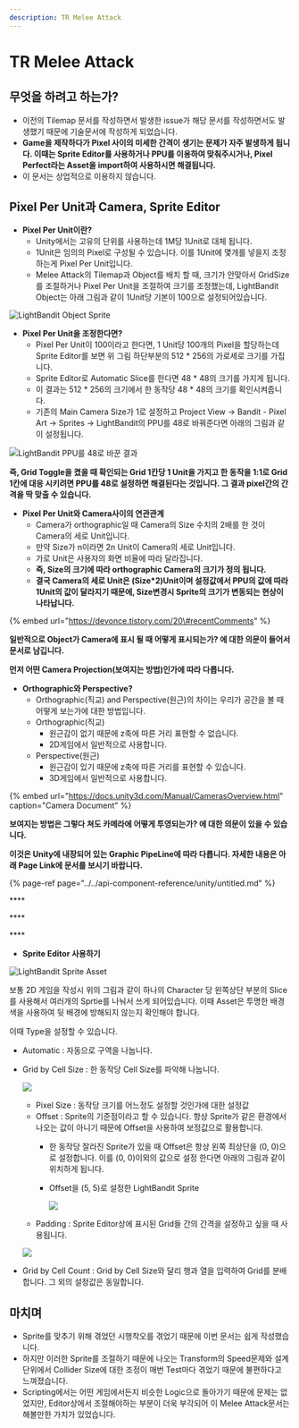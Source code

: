 ```yaml
---
description: TR Melee Attack
---
```


# TR Melee Attack

## 무엇을 하려고 하는가?

* 이전의 Tilemap 문서를 작성하면서 발생한 issue가 해당 문서를 작성하면서도 발생했기 때문에 기술문서에 작성하게 되었습니다.
* **Game을 제작하다가 Pixel 사이의 미세한 간격이 생기는 문제가 자주 발생하게 됩니다. 이때는 Sprite Editor를 사용하거나 PPU를 이용하여 맞춰주시거나, Pixel Perfect라는 Asset을 import하여 사용하시면 해결됩니다.**
* 이 문서는 상업적으로 이용하지 않습니다.

## Pixel Per Unit과 Camera, Sprite Editor

* **Pixel Per Unit이란?**
  * Unity에서는 고유의 단위를 사용하는데 1M당 1Unit로 대체 됩니다.
  * 1Unit은 임의의 Pixel로 구성될 수 있습니다. 이를 1Unit에 몇개를 넣을지 조정하는게 Pixel Per Unit입니다.
  * Melee Attack의 Tilemap과 Object를 배치 할 때, 크기가 안맞아서 GridSize를 조절하거나 Pixel Per Unit을 조절하여 크기를 조정했는데, LightBandit Object는 아래 그림과 같이 1Unit당 기본이 100으로 설정되어있습니다.

![LightBandit Object Sprite](../../.gitbook/assets/image%20%2881%29.png)

* **Pixel Per Unit을 조정한다면?**
  * Pixel Per Unit이 100이라고 한다면, 1 Unit당 100개의 Pixel을 할당하는데 Sprite Editor를 보면 위 그림 하단부분의 512 \* 256의 가로세로 크기를 가집니다.
  * Sprite Editor로 Automatic Slice를 한다면 48 \* 48의 크기를 가지게 됩니다.
  * 이 결과는 512 \* 256의 크기에서 한 동작당 48 \* 48의 크기를 확인시켜줍니다.
  * 기존의 Main Camera Size가 1로 설정하고 Project View -&gt; Bandit - Pixel Art -&gt; Sprites -&gt; LightBandit의 PPU를 48로 바꿔준다면 아래의 그림과 같이 설정됩니다.

![LightBandit PPU&#xB97C; 48&#xB85C; &#xBC14;&#xAFBC; &#xACB0;&#xACFC;](../../.gitbook/assets/image%20%2896%29.png)

**즉, Grid Toggle을 켰을 때 확인되는 Grid 1칸당 1 Unit을 가지고 한 동작을 1:1로 Grid 1칸에 대응 시키려면 PPU를 48로 설정하면 해결된다는 것입니다. 그 결과 pixel간의 간격을 딱 맞출 수 있습니다.**

* **Pixel Per Unit와 Camera사이의 연관관계**
  * Camera가 orthographic일 때 Camera의 Size 수치의 2배를 한 것이 Camera의 세로 Unit입니다.
  * 만약 Size가 n이라면 2n Unit이 Camera의 세로 Unit입니다.
  * 가로 Unit은 사용자의 화면 비율에 따라 달라집니다.
  * **즉, Size의 크기에 따라 orthographic Camera의 크기가 정의 됩니다.**
  * **결국 Camera의 세로 Unit은 \(Size\*2\)Unit이며 설정값에서 PPU의 값에 따라 1Unit의 값이 달라지기 때문에, Size변경시 Sprite의 크기가 변동되는 현상이 나타납니다.**

{% embed url="https://devonce.tistory.com/20\#recentComments" %}

**일반적으로 Object가 Camera에 표시 될 때 어떻게 표시되는가? 에 대한 의문이 들어서 문서로 남깁니다.** 

**먼저 어떤 Camera Projection\(보여지는 방법\)인가에 따라 다릅니다.**

* **Orthographic와 Perspective?**
  * Orthographic\(직교\) and Perspective\(원근\)의 차이는 우리가 공간을 볼 때 어떻게 보는가에 대한 방법입니다.
  * Orthographic\(직교\)
    * 원근감이 없기 때문에 z축에 따른 거리 표현할 수 없습니다.
    * 2D게임에서 일반적으로 사용합니다.
  * Perspective\(원근\)
    * 원근감이 있기 때문에 z축에 따른 거리를 표현할 수 있습니다.
    * 3D게임에서 일반적으로 사용합니다.

{% embed url="https://docs.unity3d.com/Manual/CamerasOverview.html" caption="Camera Document" %}

**보여지는 방법은 그렇다 쳐도 카메라에 어떻게 투영되는가? 에 대한 의문이 있을 수 있습니다.**

**이것은 Unity에 내장되어 있는 Graphic PipeLine에 따라 다릅니다. 자세한 내용은 아래 Page Link에 문서를 보시기 바랍니다.**

{% page-ref page="../../api-component-reference/unity/untitled.md" %}

\*\*\*\*

\*\*\*\*

\*\*\*\*

* **Sprite Editor 사용하기**

![LightBandit Sprite Asset](../../.gitbook/assets/image%20%2856%29.png)

보통 2D 게임을 작성시 위의 그림과 같이 하나의 Character 당 왼쪽상단 부분의 Slice를 사용해서 여러개의 Sprtie를 나눠서 쓰게 되어있습니다. 이때 Asset은 투명한 배경색을 사용하여 뒷 배경에 방해되지 않는지 확인해야 합니다.

이때 Type을 설정할 수 있습니다.

* Automatic : 자동으로 구역을 나눕니다.
* Grid by Cell Size : 한 동작당 Cell Size를 파악해 나눕니다.



  ![](../../.gitbook/assets/image%20%2862%29.png)

  * Pixel Size : 동작당 크기를 어느정도 설정할 것인가에 대한 설정값
  * Offset : Sprite의 기준점이라고 할 수 있습니다. 항상 Sprite가 같은 환경에서 나오는 값이 아니기 때문에 Offset을 사용하여 보정값으로 활용합니다.
    * 한 동작당 잘라진 Sprite가 있을 때 Offset은 항상 왼쪽 최상단을 \(0, 0\)으로 설정합니다. 이를 \(0, 0\)이외의 값으로 설정 한다면 아래의 그림과 같이 위치하게 됩니다.
    * Offset을 \(5, 5\)로 설정한 LightBandit Sprite

      ![](../../.gitbook/assets/image%20%2833%29.png)
  * Padding : Sprite Editor상에 표시된 Grid들 간의 간격을 설정하고 싶을 때 사용됩니다.

  ![](../../.gitbook/assets/image%20%28102%29.png)

* Grid by Cell Count : Grid by Cell Size와 달리 행과 열을 입력하여 Grid를 분배합니다. 그 외의 설정값은 동일합니다.



## 마치며

* Sprite를 맞추기 위해 겪었던 시행착오를 겪었기 때문에 이번 문서는 쉽게 작성했습니다.
* 하지만 이러한 Sprite를 조절하기 때문에 나오는 Transform의 Speed문제와 설계 단위에서 Collider Size에 대한 조정이 매번 Test마다 겪었기 때문에 불편하다고 느껴졌습니다.
* Scripting에서는 어떤 게임에서든지 비슷한 Logic으로 돌아가기 때문에 문제는 없었지만, Editor상에서 조절해야하는 부분이 더욱 부각되어 이 Melee Attack문서는 해볼만한 가치가 있었습니다.

